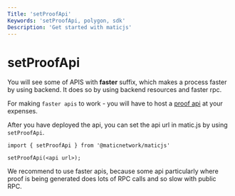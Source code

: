 ```yaml
---
Title: 'setProofApi'
Keywords: 'setProofApi, polygon, sdk'
Description: 'Get started with maticjs'
---
```


# setProofApi

You will see some of APIS with **faster** suffix, which makes a process faster by using backend. It does so by using backend resources and faster rpc.

For making `faster apis` to work - you will have to host a [proof api](#) at your expenses.

After you have deployed the api, you can set the api url in matic.js by using `setProofApi`.

```
import { setProofApi } from '@maticnetwork/maticjs'

setProofApi(<api url>);
```

<div class="highlight">
We recommend to use faster apis, because some api particularly where proof is being generated does lots of RPC calls and so slow with public RPC. 
</div>

